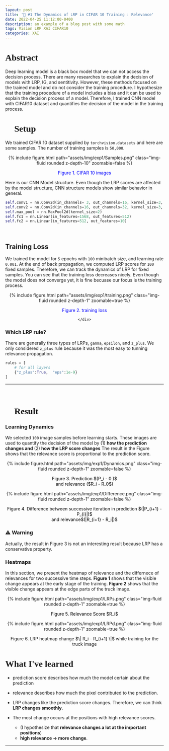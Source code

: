 ```yaml
---
layout: post
title: '🎯 #1 The Dynamics of LRP in CIFAR 10 Training : Relevance'
date: 2022-04-25 11:12:00-0400
description: an example of a blog post with some math
tags: Vision LRP XAI CIFAR10
categories: XAI
---
```


<h1 style="font-family:Cursive"> Abstract </h1>

Deep learning model is a black box model that we can not access the decision process. There are many researches to explain the decision of models with LRP, IG, and sentitivity.
However, these methods focused on the trained model and do not consider the training procedure. 
I hypothesize that the training procedure of a model includes a bias and it can be used to explain the decision process of a model. Therefore, I trained CNN model with CIFAR10 dataset and quantifies the decision of the model in the training process. 


<h1 style="font-family:Cursive">  🎯 Setup</h1>

We trained CIFAR 10 dataset supplied by `torchvision.datasets` and here are some samples. The number of training samples is `50,000`. 

<center>
<div class="row mt-3">
    <div class="col-sm mt-3 mt-md-0">
        {% include figure.html path="assets/img/exp1/Samples.png" class="img-fluid rounded z-depth-10" zoomable=false %}
        <p style="color:blue"> Figure 1. CIFAR 10 images  </p>
    </div>
</div>
</center>



Here is our CNN Model structure. Even though the LRP scores are affected by the model structure, CNN structure models show similar behavior in general. 

```python
self.conv1 = nn.Conv2d(in_channels= 3, out_channels=16, kernel_size=3, stride=1)	
self.conv2 = nn.Conv2d(in_channels=16, out_channels=32, kernel_size=3, stride=2)
self.max_pool = nn.MaxPool2d(kernel_size=2)
self.fc1 = nn.Linear(in_features=1568, out_features=512)
self.fc2 = nn.Linear(in_features=512, out_features=10)
```

<br/>

<h2> Training Loss </h2>
<center>
<div class="row mt-3" >

<div class="col-sm mt-0 mt-md-0">
    <p style="text-align:left" > We trained the model for <code>5</code> epochs with <code>100</code> minibatch size, and learning rate <code>0.001</code>. At the end of back propagation, we computed LRP scores for <code>100</code> fixed samples. Therefore, we can track the dynamics of LRP for fixed samples.  You can see that the training loss decreases nicely. Even though the model does not converge yet, it is fine becuase our focus is the training process. </p>
        </div>
    <div class="col-sm-4 mt-5 mt-md-0">
        {% include figure.html path="assets/img/exp1/training.png" class="img-fluid rounded z-depth-1" zoomable=true %}
        <p style="color:blue"> Figure 2. training loss </p>

    </div>

</div>
</center>


### Which LRP rule?

There are generally three types of LRPs, `gamma`, `epsilon`, and `z_plus`. We only considered `z_plus` rule because it was the most easy to tunning relevance propagation. 

```python
rules = [
    # for all layers
    {"z_plus":True,  "eps":1e-9}   
]
```


---
<br/>

<h1 style="font-family:Cursive">  🚀 Result</h1>


### Learning Dynamics

We selected `100` image samples before learning starts. These images are used to quantify the decision of the model by (1) **how the prediction changes and** (2) **how the LRP score changes** 
The result in the Figure  shows that  the relevance score is proportional to the prediction score. 

<center>
<div class="row mt-3">
    <div class="col-sm mt-3 mt-md-0">
        {% include figure.html path="assets/img/exp1/Dynamics.png" class="img-fluid rounded z-depth-1" zoomable=false %}
                <p style="color:black"> Figure 3. Prediction $(P_i - 0 )$ <br/> and relevance ($R_i - R_0$) </p>
    </div>
    <div class="col-sm mt-3 mt-md-0">
        {% include figure.html path="assets/img/exp1/Difference.png" class="img-fluid rounded z-depth-1" zoomable=false %}
                <p style="color:black"> Figure 4. Difference between successive iteration in prediction $(|P_{i+1} - P_{i}|)$ <br/> and relevance$(|R_{i+1} - R_i|)$ </p>
    </div>
</div>
</center>

### ⚠️ Warning 
Actually, the result in Figure 3 is not an interesting result because LRP has a conservative property. 


### Heatmaps 


In this section, we present the heatmap of relevance and the differnece of relevances for two successive time steps. 
**Figure 1** shows that the visible change appears at the early stage of the training. **Figure 2** shows that the visible change appears at the edge parts of the truck image. 
<center>
<div class="row mt-3">
    <div class="col-sm mt-3 mt-md-0">
        {% include figure.html path="assets/img/exp1/LRPs.png" class="img-fluid rounded z-depth-1" zoomable=true %}
                <p style="color:black"> Figure 5. Relevance Score $R_i$ </p>
    </div>
        <div class="col-sm mt-3 mt-md-0">
        {% include figure.html path="assets/img/exp1/LRPd.png" class="img-fluid rounded z-depth-1" zoomable=true %}
        <p>
        Figure 6. LRP heatmap change $\| R_i - R_{i+1} \|$ while training for the truck image 
        </p>
    </div>
</div>
</center>




<center>
<div class="row mt-3">

</div>
</center>

<h1 style="font-family:Cursive">  What I've learned</h1>

* prediction score describes how much the model certain about the prediction 
* relevance describes how much the pixel contributed to the prediction. 

* LRP changes like the prediction score changes. Therefore, we can think **LRP changes smoothly**. 
* The most change occurs at the positions with high relevance scores. 
    * (I hypothesize that **relevance changes a lot  at the important positions**)
    * **high relevance $\rightarrow$ more change**. 

---


